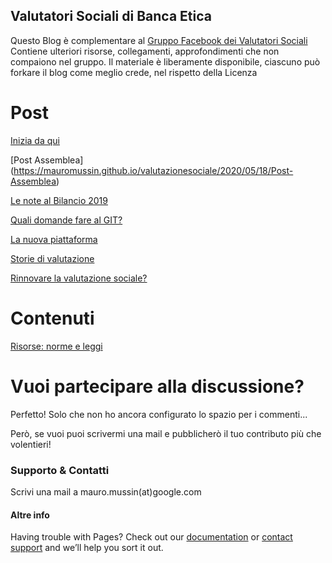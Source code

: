 
## Valutatori Sociali di Banca Etica

Questo Blog è complementare al [Gruppo Facebook dei Valutatori Sociali](https://www.facebook.com/groups/445816879511918/) 
Contiene ulteriori risorse, collegamenti, approfondimenti che non compaiono nel gruppo.
Il materiale è liberamente disponibile, ciascuno può forkare il blog come meglio crede, nel rispetto della Licenza

# Post
[Inizia da qui](https://mauromussin.github.io/valutazionesociale/2020/04/04/inizia-da-qui)

[Post Assemblea] (https://mauromussin.github.io/valutazionesociale/2020/05/18/Post-Assemblea)

[Le note al Bilancio 2019](https://mauromussin.github.io/valutazionesociale/2020/04/23/note-dal-bilancio)

[Quali domande fare al GIT?](https://mauromussin.github.io/valutazionesociale/2020/04/10/quali-domande)

[La nuova piattaforma](https://mauromussin.github.io/valutazionesociale/2020/04/09/la-nuova-piattaforma.html)

[Storie di valutazione](https://mauromussin.github.io/valutazionesociale/2020/04/08/storie-di-valutazioni.html)

[Rinnovare la valutazione sociale?](https://mauromussin.github.io/valutazionesociale/2020/04/05/valutazione-manifesto.html)


# Contenuti
[Risorse: norme e leggi](https://mauromussin.github.io/valutazionesociale/contenuti/risorse)

# Vuoi partecipare alla discussione?
Perfetto! Solo che non ho ancora configurato lo spazio per i commenti... 

Però, se vuoi puoi scrivermi una mail e pubblicherò il tuo contributo più che volentieri!

### Supporto & Contatti

Scrivi una mail a mauro.mussin(at)google.com

#### Altre info
Having trouble with Pages? Check out our [documentation](https://help.github.com/categories/github-pages-basics/) or [contact support](https://github.com/contact) and we’ll help you sort it out.
